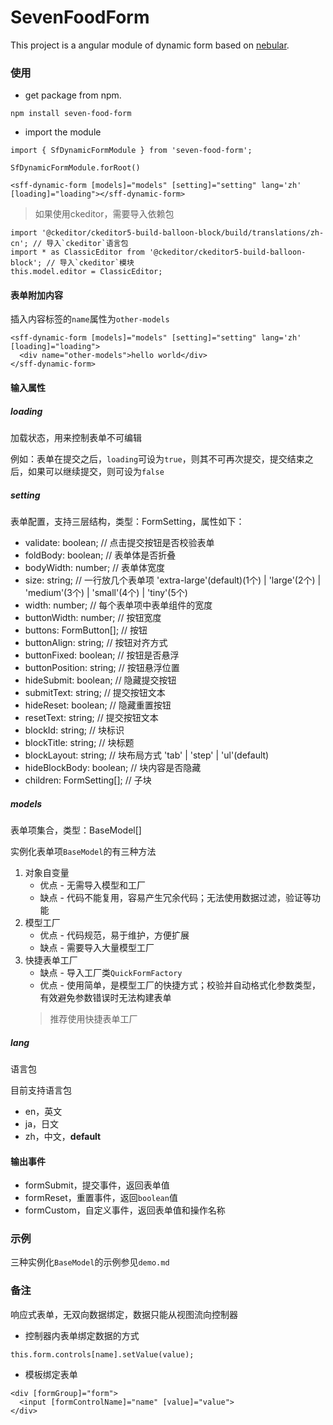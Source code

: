# SevenFoodForm

This project is a angular module of dynamic form based on [nebular](https://github.com/akveo/nebular).

### 使用

- get package from npm.

```
npm install seven-food-form
```

- import the module

```
import { SfDynamicFormModule } from 'seven-food-form';

SfDynamicFormModule.forRoot()
```

```
<sff-dynamic-form [models]="models" [setting]="setting" lang='zh' [loading]="loading"></sff-dynamic-form>
```

> 如果使用ckeditor，需要导入依赖包

```
import '@ckeditor/ckeditor5-build-balloon-block/build/translations/zh-cn'; // 导入`ckeditor`语言包
import * as ClassicEditor from '@ckeditor/ckeditor5-build-balloon-block'; // 导入`ckeditor`模块
this.model.editor = ClassicEditor;
```

#### 表单附加内容

插入内容标签的`name`属性为`other-models`

```
<sff-dynamic-form [models]="models" [setting]="setting" lang='zh' [loading]="loading">
  <div name="other-models">hello world</div>
</sff-dynamic-form>
```

#### 输入属性

##### loading

加载状态，用来控制表单不可编辑

例如：表单在提交之后，`loading`可设为`true`，则其不可再次提交，提交结束之后，如果可以继续提交，则可设为`false`

##### setting

表单配置，支持三层结构，类型：FormSetting，属性如下：

- validate: boolean; // 点击提交按钮是否校验表单
- foldBody: boolean; // 表单体是否折叠
- bodyWidth: number; // 表单体宽度
- size: string; // 一行放几个表单项 'extra-large'(default)(1个) | 'large'(2个) | 'medium'(3个) | 'small'(4个) | 'tiny'(5个)
- width: number; // 每个表单项中表单组件的宽度
- buttonWidth: number; // 按钮宽度
- buttons: FormButton[]; // 按钮
- buttonAlign: string; // 按钮对齐方式
- buttonFixed: boolean; // 按钮是否悬浮
- buttonPosition: string; // 按钮悬浮位置
- hideSubmit: boolean; // 隐藏提交按钮
- submitText: string; // 提交按钮文本
- hideReset: boolean; // 隐藏重置按钮
- resetText: string; // 提交按钮文本
- blockId: string; // 块标识
- blockTitle: string; // 块标题
- blockLayout: string; // 块布局方式 'tab' | 'step' | 'ul'(default)
- hideBlockBody: boolean; // 块内容是否隐藏
- children: FormSetting[]; // 子块

##### models

表单项集合，类型：BaseModel<any>[]

实例化表单项`BaseModel`的有三种方法

1. 对象自变量
   - 优点 - 无需导入模型和工厂
   - 缺点 - 代码不能复用，容易产生冗余代码；无法使用数据过滤，验证等功能
2. 模型工厂
   - 优点 - 代码规范，易于维护，方便扩展
   - 缺点 - 需要导入大量模型工厂
3. 快捷表单工厂
   - 缺点 - 导入工厂类`QuickFormFactory`
   - 优点 - 使用简单，是模型工厂的快捷方式；校验并自动格式化参数类型，有效避免参数错误时无法构建表单
   > 推荐使用快捷表单工厂

##### lang

语言包

目前支持语言包

- en，英文
- ja，日文
- zh，中文，**default**

#### 输出事件

- formSubmit，提交事件，返回表单值
- formReset，重置事件，返回`boolean`值
- formCustom，自定义事件，返回表单值和操作名称

### 示例

三种实例化`BaseModel`的示例参见`demo.md`

### 备注

响应式表单，无双向数据绑定，数据只能从视图流向控制器

- 控制器内表单绑定数据的方式
```
this.form.controls[name].setValue(value);
```

- 模板绑定表单
```
<div [formGroup]="form">
  <input [formControlName]="name" [value]="value">
</div>  
```
